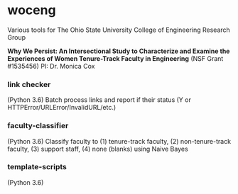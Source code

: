# woceng
Various tools for The Ohio State University College of Engineering Research Group

**Why We Persist: An Intersectional Study to Characterize and Examine the Experiences of Women Tenure-Track Faculty in Engineering** (NSF Grant #1535456)
PI: Dr. Monica Cox

### link checker
(Python 3.6) Batch process links and report if their status (Y or HTTPError/URLError/InvalidURL/etc.) 

### faculty-classifier

(Python 3.6) Classify faculty to (1) tenure-track faculty, (2) non-tenure-track faculty, (3) support staff, (4) none (blanks) using Naive Bayes

### template-scripts

(Python 3.6) 
